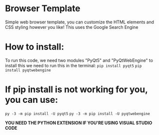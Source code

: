 # Browser Template
Simple web browser template, you can customize the HTML elements and CSS styling however you like! This uses the Google Search Engine

# How to install:
To run this code, we need two modules "PyQt5" and "PyQtWebEngine" to install this we need to run this in the terminal:
`pip install pyqt5`
`pip install pyqtwebengine`

# If pip install is not working for you, you can use:
`py -3 -m pip install -U pyqt5`
`py -3 -m pip install -U pyqtwebengine`

**YOU NEED THE PYTHON EXTENSION IF YOU'RE USING VISUAL STUDIO CODE**

